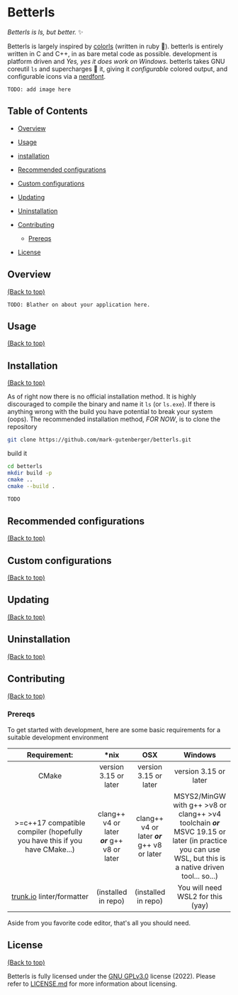 # Betterls

*Betterls is ls, but better.* :sparkles:

Betterls is largely inspired by [colorls](https://github.com/athityakumar/colorls/) (written in ruby :gem:). betterls is entirely written in C and C++, in as bare metal code as possible. development is platform driven and *Yes, yes it does work on Windows.* betterls takes GNU coreutil `ls` and supercharges :superhero: it, giving it *configurable* colored output, and configurable icons via a [nerdfont](https://www.nerdfonts.com/).

`TODO: add image here`

## Table of Contents

- [Overview](#Overview)

- [Usage](#Usage)

- [installation](#Installation)

- [Recommended configurations](#recommended-configurations)

- [Custom configurations](#custom-configurations)

- [Updating](#updating)

- [Uninstallation](#uninstallation)

- [Contributing](#contributing)
  
  - [Prereqs](#Prereqs)

- [License](#license)

## Overview

[(Back to top)](#table-of-contents)

`TODO: Blather on about your application here.`

## Usage

[(Back to top)](#table-of-contents)

## Installation

[(Back to top)](#table-of-contents)

As of right now there is no official installation method. It is highly discouraged to compile the binary and name it `ls` (or `ls.exe`). If there is anything wrong with the build you have potential to break your system (oops). The recommended installation method, *FOR NOW*, is to clone the repository

```bash
git clone https://github.com/mark-gutenberger/betterls.git
```

build it

```bash
cd betterls
mkdir build -p
cmake ..
cmake --build .
```

```bash
TODO
```

## Recommended configurations

[(Back to top)](#table-of-contents)

## Custom configurations

[(Back to top)](#table-of-contents)

## Updating

[(Back to top)](#table-of-contents)

## Uninstallation

[(Back to top)](#table-of-contents)

## Contributing

[(Back to top)](#table-of-contents)

### Prereqs

To get started with development, here are some basic requirements for a suitable development environment

| Requirement:                                                               | *nix                                         | OSX                                          | Windows                                                                                                                                                 |
|:--------------------------------------------------------------------------:|:--------------------------------------------:|:--------------------------------------------:|:-------------------------------------------------------------------------------------------------------------------------------------------------------:|
| CMake                                                                      | version 3.15 or later                        | version 3.15 or later                        | version 3.15 or later                                                                                                                                   |
| >=c++17 compatible compiler (hopefully you have this if you have CMake...) | clang++ v4 or later ***or*** g++ v8 or later | clang++ v4 or later ***or*** g++ v8 or later | MSYS2/MinGW with g++ >v8 or clang++ >v4 toolchain ***or*** MSVC 19.15 or later (in practice you can use WSL, but this is a native driven tool... so...) |
| [trunk.io](https://trunk.io) linter/formatter                              | (installed in repo)                          | (installed in repo)                          | You will need WSL2 for this (yay)                                                                                                                       |

Aside from you favorite code editor, that's all you should need.

## License

[(Back to top)](#table-of-contents)

Betterls is fully licensed under the [GNU GPLv3.0](http://www.gnu.org/licenses/gpl-3.0.html) license (2022). Please refer to [LICENSE.md](https://github.com/mark-gutenberger/betterls/blob/main/LICENSE.md) for more information about licensing.
